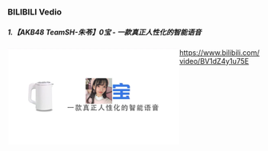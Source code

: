 ### BILIBILI Vedio

##### 1.【AKB48 TeamSH-朱苓】0宝 - 一款真正人性化的智能语音

<img src="pic/b1.png" style="zoom:35%;" align="left"/>

  https://www.bilibili.com/video/BV1dZ4y1u75E

